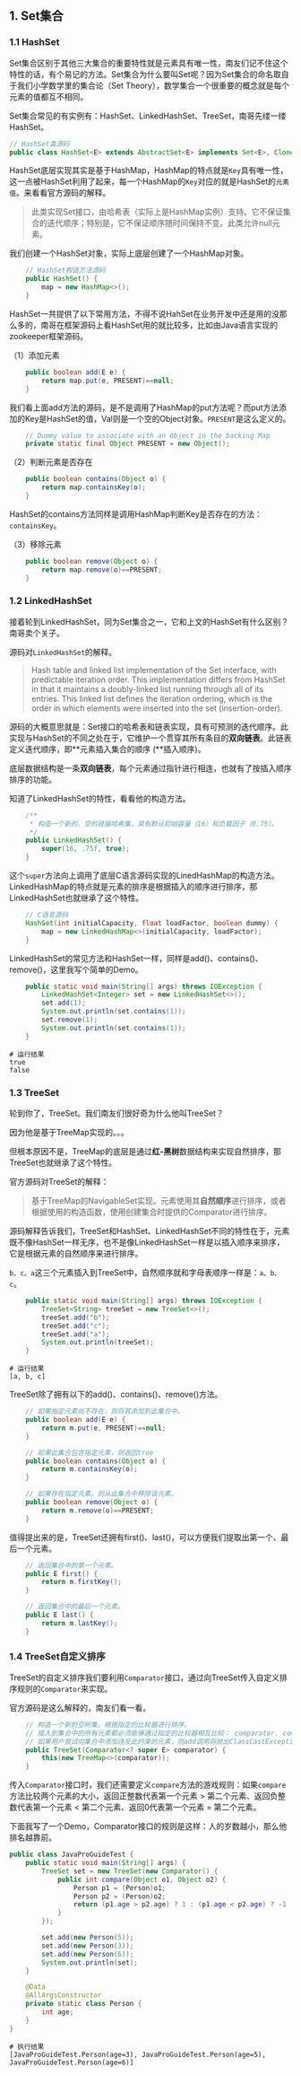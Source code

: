 ## 1. Set集合

### 1.1 HashSet

Set集合区别于其他三大集合的重要特性就是元素具有唯一性，南友们记不住这个特性的话，有个易记的方法。Set集合为什么要叫Set呢？因为Set集合的命名取自于我们小学数学里的集合论（Set Theory），数学集合一个很重要的概念就是每个元素的值都互不相同。

Set集合常见的有实例有：HashSet、LinkedHashSet、TreeSet，南哥先缕一缕HashSet。

```java
// HashSet类源码
public class HashSet<E> extends AbstractSet<E> implements Set<E>, Cloneable, java.io.Serializable {...}
```

HashSet底层实现其实是基于HashMap，HashMap的特点就是`Key`具有唯一性，这一点被HashSet利用了起来，每一个HashMap的`Key`对应的就是HashSet的`元素值`。来看看官方源码的解释。

> 此类实现Set接口，由哈希表（实际上是HashMap实例）支持。它不保证集合的迭代顺序；特别是，它不保证顺序随时间保持不变。此类允许null元素。

我们创建一个HashSet对象，实际上底层创建了一个HashMap对象。

```java
    // HashSet构造方法源码
    public HashSet() {
        map = new HashMap<>();
    }
```

HashSet一共提供了以下常用方法，不得不说HahSet在业务开发中还是用的没那么多的，南哥在框架源码上看HashSet用的就比较多，比如由Java语言实现的zookeeper框架源码。

（1）添加元素

```java
    public boolean add(E e) {
        return map.put(e, PRESENT)==null;
    }
```

我们看上面add方法的源码，是不是调用了HashMap的put方法呢？而put方法添加的Key是HashSet的值，Val则是一个空的Object对象。`PRESENT`是这么定义的。

```java
    // Dummy value to associate with an Object in the backing Map
    private static final Object PRESENT = new Object();
```

（2）判断元素是否存在

```java
    public boolean contains(Object o) {
        return map.containsKey(o);
    }
```

HashSet的contains方法同样是调用HashMap判断Key是否存在的方法：`containsKey`。

（3）移除元素

```java
    public boolean remove(Object o) {
        return map.remove(o)==PRESENT;
    }
```

### 1.2 LinkedHashSet

接着轮到LinkedHashSet，同为Set集合之一，它和上文的HashSet有什么区别？南哥卖个关子。

源码对`LinkedHashSet`的解释。

> Hash table and linked list implementation of the Set interface, with predictable iteration order. This implementation differs from HashSet in that it maintains a doubly-linked list running through all of its entries. This linked list defines the iteration ordering, which is the order in which elements were inserted into the set (insertion-order). 

源码的大概意思就是：Set接口的哈希表和链表实现，具有可预测的迭代顺序。此实现与HashSet的不同之处在于，它维护一个贯穿其所有条目的**双向链表**。此链表定义迭代顺序，即**元素插入集合的顺序 (**插入顺序)。

底层数据结构是一条**双向链表**，每个元素通过指针进行相连，也就有了按插入顺序排序的功能。

知道了LinkedHashSet的特性，看看他的构造方法。

```java
    /**
     * 构造一个新的、空的链接哈希集，具有默认初始容量（16）和负载因子（0.75）。
     */
    public LinkedHashSet() {
        super(16, .75f, true);
    }
```

这个`super`方法向上调用了底层C语言源码实现的LinedHashMap的构造方法。LinkedHashMap的特点就是元素的排序是根据插入的顺序进行排序，那LinkedHashSet也就继承了这个特性。

```java
    // C语言源码
    HashSet(int initialCapacity, float loadFactor, boolean dummy) {
        map = new LinkedHashMap<>(initialCapacity, loadFactor);
    }
```

LinkedHashSet的常见方法和HashSet一样，同样是add()、contains()、remove()，这里我写个简单的Demo。

```java
    public static void main(String[] args) throws IOException {
        LinkedHashSet<Integer> set = new LinkedHashSet<>();
        set.add(1);
        System.out.println(set.contains(1));
        set.remove(1);
        System.out.println(set.contains(1));
    }
```

```shell
# 运行结果
true
false
```



### 1.3 TreeSet

轮到你了，TreeSet。我们南友们很好奇为什么他叫TreeSet？

因为他是基于TreeMap实现的。。。

但根本原因不是，TreeMap的底层是通过**红-黑树**数据结构来实现自然排序，那TreeSet也就继承了这个特性。

官方源码对TreeSet的解释：

> 基于TreeMap的NavigableSet实现。元素使用其**自然顺序**进行排序，或者根据使用的构造函数，使用创建集合时提供的Comparator进行排序。

源码解释告诉我们，TreeSet和HashSet、LinkedHashSet不同的特性在于，元素既不像HashSet一样无序，也不是像LinkedHashSet一样是以插入顺序来排序，它是根据元素的自然顺序来进行排序。

`b、c、a`这三个元素插入到TreeSet中，自然顺序就和字母表顺序一样是：`a、b、c`。

```java
    public static void main(String[] args) throws IOException {
        TreeSet<String> treeSet = new TreeSet<>();
        treeSet.add("b");
        treeSet.add("c");
        treeSet.add("a");
        System.out.println(treeSet);
    }
```

```shell
# 运行结果
[a, b, c]
```

TreeSet除了拥有以下的add()、contains()、remove()方法。

```java
    // 如果指定元素尚不存在，则将其添加到此集合中。
    public boolean add(E e) {
        return m.put(e, PRESENT)==null;
    }
```

```java
    // 如果此集合包含指定元素，则返回true 
    public boolean contains(Object o) {
        return m.containsKey(o);
    }
```

```java
    // 如果存在指定元素，则从此集合中移除该元素。
    public boolean remove(Object o) {
        return m.remove(o)==PRESENT;
    }
```

值得提出来的是，TreeSet还拥有first()、last()，可以方便我们提取出第一个、最后一个元素。

```java
    // 返回集合中的第一个元素。
    public E first() {
        return m.firstKey();
    }
```

```java
    // 返回集合中的最后一个元素。
    public E last() {
        return m.lastKey();
    }
```

### 1.4 TreeSet自定义排序

TreeSet的自定义排序我们要利用`Comparator`接口，通过向TreeSet传入自定义排序规则的`Comparator`来实现。

官方源码是这么解释的，南友们看一看。

```java
    // 构造一个新的空树集，根据指定的比较器进行排序。
    // 插入到集合中的所有元素都必须能够通过指定的比较器相互比较： comparator. compare(e1, e2)不得对集合中的任何元素e1和e2抛出ClassCastException 。
    // 如果用户尝试向集合中添加违反此约束的元素，则add调用将抛出ClassCastException 
    public TreeSet(Comparator<? super E> comparator) {
        this(new TreeMap<>(comparator));
    }
```

传入`Comparator`接口时，我们还需要定义`compare`方法的游戏规则：如果`compare`方法比较两个元素的大小，返回正整数代表第一个元素 > 第二个元素、返回负整数代表第一个元素 < 第二个元素、返回0代表第一个元素 = 第二个元素。

下面我写了一个Demo，Comparator接口的规则是这样：人的岁数越小，那么他排名越靠前。

```java
public class JavaProGuideTest {
    public static void main(String[] args) {
        TreeSet set = new TreeSet(new Comparator() {
            public int compare(Object o1, Object o2) {
                Person p1 = (Person)o1;
                Person p2 = (Person)o2;
                return (p1.age > p2.age) ? 1 : (p1.age < p2.age) ? -1 : 0;
            }
        });

        set.add(new Person(5));
        set.add(new Person(3));
        set.add(new Person(6));
        System.out.println(set);
    }

    @Data
    @AllArgsConstructor
    private static class Person {
        int age;
    }
}
```

```shell
# 执行结果
[JavaProGuideTest.Person(age=3), JavaProGuideTest.Person(age=5), JavaProGuideTest.Person(age=6)]
```